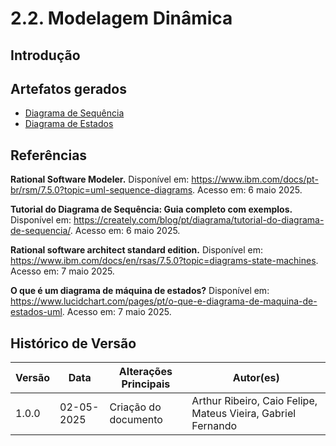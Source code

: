 # 2.2. Modelagem Dinâmica

## Introdução

## Artefatos gerados

- [Diagrama de Sequência](/Modelagem/dinamica/diagrama-de-sequencia.md)
- [Diagrama de Estados](/Modelagem/dinamica/diagrama-de-estados.md)

## Referências

**Rational Software Modeler.** Disponível em: <https://www.ibm.com/docs/pt-br/rsm/7.5.0?topic=uml-sequence-diagrams>. Acesso em: 6 maio 2025.

**Tutorial do Diagrama de Sequência: Guia completo com exemplos.** Disponível em: <https://creately.com/blog/pt/diagrama/tutorial-do-diagrama-de-sequencia/>. Acesso em: 6 maio 2025.

**Rational software architect standard edition.** Disponível em: <https://www.ibm.com/docs/en/rsas/7.5.0?topic=diagrams-state-machines>. Acesso em: 7 maio 2025.

**O que é um diagrama de máquina de estados?** Disponível em: <https://www.lucidchart.com/pages/pt/o-que-e-diagrama-de-maquina-de-estados-uml>. Acesso em: 7 maio 2025.


## Histórico de Versão

| Versão | Data       | Alterações Principais                             | Autor(es)        |
|--------|------------|---------------------------------------------------|--------------|
| 1.0.0  | 02-05-2025 | Criação do documento       | Arthur Ribeiro, Caio Felipe, Mateus Vieira, Gabriel Fernando |